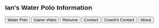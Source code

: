 
<html>
<head>
<meta name="viewport" content="width=device-width, initial-scale=1">
<style>
body, html {
    height: 100%;
    margin: 0;
  }
  .bg {
    
    background-image: url("wat.jpg");
    
    height: 110%; 
   
    background-position: center;
    background-repeat: no-repeat;
    background-size: cover;
  }
body {font-family: Arial;}
/* Style the tab */
.tab {
  overflow: hidden;
  border: 1px solid #ccc;
  background-color: #ccc;
}
/* Style the buttons inside the tab */
.tab button {
  background-color: white;
  float: left;
  border: none;
  outline: none;
  cursor: pointer;
  padding: 14px 16px;
  transition: 0.3s;
  font-size: 17px;
  font-color:black;
}
/* Change background color of buttons on hover */
.tab button:hover {
  background-color: #ccc;
}
/* Create an active/current tablink class */
.tab button.active {
  background-color: #ccc;
}
/* Style the tab content */
.tabcontent {
  display: none;
  color: black;
  padding: 6px 12px;
  border: 1px solid #ccc;
  border-top: none;
}
</style>
</head>
<body>

<h2>Ian's Water Polo Information</h2>


<div class="tab">
  <button class="tablinks" onclick="openCity(event, 'Waterpolo')">Water Polo</button>
  <button class="tablinks" onclick="openCity(event, 'Game Video')">Game Video</button>
  <button class="tablinks" onclick="openCity(event, 'resume')">Resume</button>
  <button class="tablinks" onclick="openCity(event, 'contact')">Contact</button>
  <button class="tablinks" onclick="openCity(event, 'coaches')">Coach's Contact</button>
  <button class="tablinks" onclick="openCity(event, 'about')">About</button>
</div>


<div id="Waterpolo" class="tabcontent">
  <h3>Water polo</h3>
  <p>My name is Ian Fry, I play water polo for <a href="https://seadevils.org/water-polo" target="_blank">Potomac Water Polo</a> in Maryland.</p>
    
   <img src="github/me.JPG" width="600" height="1071">  
  
</div>
<div id="Game Video" class="tabcontent">
    
   <p>Here is my youtube channel with game footage</p>
   
   <p>To better see me play, using 1080p quality should show my cap number(linked in video title) better</p>
  
  
  <iframe width="560" height="315" src="https://www.youtube.com/embed/Pj26RuiIsNE" frameborder="0" allow="accelerometer; autoplay; encrypted-media; gyroscope; picture-in-picture" allowfullscreen></iframe>
  
<iframe width="560" height="315" src="https://www.youtube.com/embed/CdgHtOY3wc8" frameborder="0" allow="accelerometer; autoplay; encrypted-media; gyroscope; picture-in-picture" allowfullscreen></iframe>

  <iframe width="560" height="315" src="https://www.youtube.com/embed/VY8PNuTFQgk" frameborder="0" allow="accelerometer; autoplay; encrypted-media; gyroscope; picture-in-picture" allowfullscreen></iframe>
  
<iframe width="560" height="315" src="https://www.youtube.com/embed/ZICGYFYu6Ws" frameborder="0" allow="accelerometer; autoplay; encrypted-media; gyroscope; picture-in-picture" allowfullscreen></iframe>
  
    
   <p><a href="https://www.youtube.com/channel/UCvnw8g9ZKqtqCGTTIsE__TA" target="_blank">Click here for more video, or if link doesn't work</a></p>
   
 </div>

<div id="resume" class="tabcontent">
  <h3>Here are my Water Polo accomplishments and events</h3>
  <p>
   2013 - 2018 JOs 
   <br/>
    <br/>
    2018 2nd place NJO 16u Invitational 
   <br/>
    <br/>
    2013-2016 ODP National Championships NEZ 
   <br/>
     <br/>
    2017 USA Water Polo National Team Selection Camp 
   <br/>
    <br/>
    2017 USA Water Polo Futures camp at Olympic Training Center, Colorado Springs, Co
    <br/>
     <br/>
    2018 and 2019 North VS. South Challenge Champions in North Carolina Tournament
    <br/>
      <br/>
    2017-2018, 2018-2019 High School Swim Team Virginia State Championships Meet
    <br/>
      <br/>
    2018 and 2019 George Mason Scholar Athlete 
   </p> 
</div>

<div id="contact" class="tabcontent">
  <h3>Contact information</h3>
  <p>Here is a list of my contact information. 
    <br/>
    Email: ianfrywaterpolo@gmail.com
    <br/>
    Phone #7035590270
    <br/>
    <a id="mySchool" href="https://gm.fccps.org">High School: George Mason</a>
    <br/> 
    City: Falls Church
    <br/>
      State: Virginia
    <br/>
     <iframe src="https://www.google.com/maps/embed?pb=!1m18!1m12!1m3!1d24845.268559142238!2d-77.18982968260268!3d38.88605279807087!2m3!1f0!2f0!3f0!3m2!1i1024!2i768!4f13.1!3m3!1m2!1s0x89b64b6e7a4663ad%3A0x6e536688973d9759!2sFalls+Church%2C+VA!5e0!3m2!1sen!2sus!4v1551505069642" width="600" height="450" frameborder="0" style="border:0" allowfullscreen></iframe>
    

  </p>
</div>
    <div id="coaches" class="tabcontent">
    <h4>Coaches information:</h4>
    <p> Capital Water Polo Club Head Coach Miras Jelic
    <br/>
    Phone# 
    <br/>
    Email: @gmail.com
    </p>
    
   <img src="github/miras.jpg" width="150" height="145">  
   </div>
   
<div id="about" class="tabcontent">
  <h3>About</h3>
  <p>
   2021 Graduation year
      <br/>
   Height: 6'1" 
      <br/>
   Weight: 200 (lbs)
      <br/>
   Wing Span: 6' 7"
      <br/>
   50 (Yards) Free Time: 23.46
      <br/>
   100 (Yards) Free Time: 52.52
     <br/>
   100 (M)  BackStroke: 58.40
  <br/>   
This website was coded by me, Ian Fry. I wanted to have a website where I could post water polo highlights, and other information. However I wanted to do it in an interesting way, so I decided to code my own website using Html.</p>
    
  <img src="github/win.png" width="471" height="624">  
  <img src="github/team.JPG" width="767" height="575">  
</div>

<!-- below is the main needed stuff that i dont know much about, however i can put my needed information here as its below the tabs!-->
<div class="bg">
 

    
<script>
function openCity(evt, cityName) {
  var i, tabcontent, tablinks;
  tabcontent = document.getElementsByClassName("tabcontent");
  for (i = 0; i < tabcontent.length; i++) {
    tabcontent[i].style.display = "none";
  }
  tablinks = document.getElementsByClassName("tablinks");
  for (i = 0; i < tablinks.length; i++) {
    tablinks[i].className = tablinks[i].className.replace(" active", "");
  }
  document.getElementById(cityName).style.display = "block";
  evt.currentTarget.className += " active";
}
</script>
